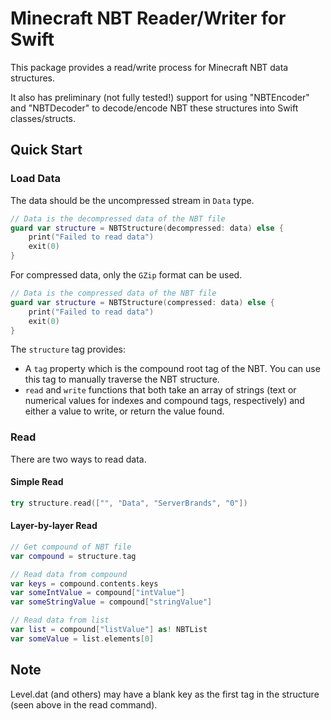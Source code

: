 # Minecraft NBT Reader/Writer for Swift

This package provides a read/write process for Minecraft NBT data structures.

It also has preliminary (not fully tested!) support for using "NBTEncoder" and "NBTDecoder" to decode/encode NBT these structures into Swift classes/structs.

## Quick Start

### Load Data

The data should be the uncompressed stream in `Data` type.

```swift
// Data is the decompressed data of the NBT file
guard var structure = NBTStructure(decompressed: data) else {
    print("Failed to read data")
    exit(0)
}
```

For compressed data, only the `GZip` format can be used.

```swift
// Data is the compressed data of the NBT file
guard var structure = NBTStructure(compressed: data) else {
    print("Failed to read data")
    exit(0)
}
```

The `structure` tag provides:

- A `tag` property which is the compound root tag of the NBT. You can use this tag to manually traverse the NBT structure.
- `read` and `write` functions that both take an array of strings (text or numerical values for indexes and compound tags, respectively) and either a value to write, or return the value found.

### Read

There are two ways to read data.

#### Simple Read

``` swift
try structure.read(["", "Data", "ServerBrands", "0"])
```

#### Layer-by-layer Read

``` swift
// Get compound of NBT file
var compound = structure.tag

// Read data from compound
var keys = compound.contents.keys
var someIntValue = compound["intValue"]
var someStringValue = compound["stringValue"]

// Read data from list
var list = compound["listValue"] as! NBTList
var someValue = list.elements[0]
```
## Note

Level.dat (and others) may have a blank key as the first tag in the structure (seen above in the read command).
